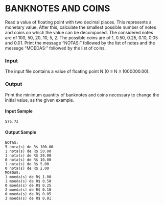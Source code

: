 # BANKNOTES AND COINS
Read a value of floating point with two decimal places. This represents a monetary value. After this, calculate the smallest possible number of notes and coins on which the value can be decomposed. The considered notes are of 100, 50, 20, 10, 5, 2. The possible coins are of 1, 0.50, 0.25, 0.10, 0.05 and 0.01. Print the message “NOTAS:” followed by the list of notes and the message “MOEDAS:” followed by the list of coins.
### Input
The input file contains a value of floating point N (0 ≤ N ≤ 1000000.00).
### Output
Print the minimum quantity of banknotes and coins necessary to change the initial value, as the given example.
#### Input Sample
    576.73
#### Output Sample
    NOTAS:  
    5 nota(s) de R$ 100.00  
    1 nota(s) de R$ 50.00  
    1 nota(s) de R$ 20.00  
    0 nota(s) de R$ 10.00  
    1 nota(s) de R$ 5.00  
    0 nota(s) de R$ 2.00  
    MOEDAS:  
    1 moeda(s) de R$ 1.00  
    1 moeda(s) de R$ 0.50  
    0 moeda(s) de R$ 0.25  
    2 moeda(s) de R$ 0.10  
    0 moeda(s) de R$ 0.05  
    3 moeda(s) de R$ 0.01